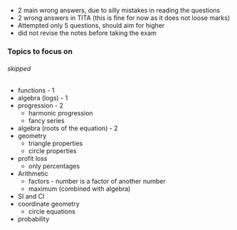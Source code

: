 - 2 main wrong answers, due to silly mistakes in reading the questions
- 2 wrong answers in TITA (this is fine for now as it does not loose marks)
- Attempted only 5 questions, should aim for higher
- did not revise the notes before taking the exam
### Topics to focus on
###### skipped
- functions - 1
- algebra (logs) - 1
- progression - 2
	- harmonic progression
	- fancy series
- algebra (roots of the equation) - 2
- geometry
	- triangle properties
	- circle properties
- profit loss
	- only percentages
- Arithmetic
	- factors - number is a factor of another number
	- maximum (combined with algebra)
- SI and CI
- coordinate geometry
	- circle equations
- probability